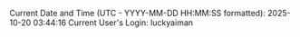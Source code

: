 Current Date and Time (UTC - YYYY-MM-DD HH:MM:SS formatted): 2025-10-20 03:44:16
Current User's Login: luckyaiman
